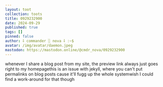 ```yaml
---
layout: toot
collection: toots
title: 0929232900
date: 2024-09-29
published: true
tags: []
pinned: false
author: ⸸ commander ░ nova ⸸ :~$
avatar: /img/avatar/daemon.jpeg
mastodon: https://mastodon.online/@cmdr_nova/0929232900
---
```


whenever I share a blog post from my site, the preview link always just goes right to my homepagethis is an issue with jekyll, where you can't put permalinks on blog posts cause it'll fugg up the whole systemwish I could find a work-around for that though
